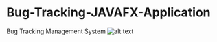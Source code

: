 # Bug-Tracking-JAVAFX-Application
Bug Tracking Management System
![alt text](https://github.com/AjayMukhi/Bug-Tracking-JAVAFX-Application/blob/master/Images/Welcome.PNG)
